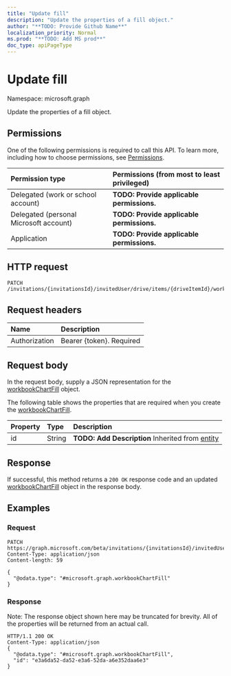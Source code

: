 ```yaml
---
title: "Update fill"
description: "Update the properties of a fill object."
author: "**TODO: Provide Github Name**"
localization_priority: Normal
ms.prod: "**TODO: Add MS prod**"
doc_type: apiPageType
---
```


# Update fill

Namespace: microsoft.graph

Update the properties of a fill object.

## Permissions
One of the following permissions is required to call this API. To learn more, including how to choose permissions, see [Permissions](/concepts/permissions-reference.md).

|Permission type|Permissions (from most to least privileged)|
|:---|:---|
|Delegated (work or school account)|**TODO: Provide applicable permissions.**|
|Delegated (personal Microsoft account)|**TODO: Provide applicable permissions.**|
|Application|**TODO: Provide applicable permissions.**|

## HTTP request
<!-- {
  "blockType": "ignored"
}
-->
``` http
PATCH /invitations/{invitationsId}/invitedUser/drive/items/{driveItemId}/workbook/names/{workbookNamedItemId}/worksheet/charts/{workbookChartId}/format/fill
```

## Request headers
|Name|Description|
|:---|:---|
|Authorization|Bearer {token}. Required|

## Request body
In the request body, supply a JSON representation for the [workbookChartFill](../resources/workbookchartfill.md) object.

The following table shows the properties that are required when you create the [workbookChartFill](../resources/workbookchartfill.md).

|Property|Type|Description|
|:---|:---|:---|
|id|String|**TODO: Add Description** Inherited from [entity](../resources/entity.md)|



## Response
If successful, this method returns a `200 OK` response code and an updated [workbookChartFill](../resources/workbookchartfill.md) object in the response body.

## Examples

### Request
<!-- {
  "blockType": "request",
  "name": "update_fill"
}
-->
``` http
PATCH https://graph.microsoft.com/beta/invitations/{invitationsId}/invitedUser/drive/items/{driveItemId}/workbook/names/{workbookNamedItemId}/worksheet/charts/{workbookChartId}/format/fill
Content-Type: application/json
Content-length: 59

{
  "@odata.type": "#microsoft.graph.workbookChartFill"
}
```

### Response
Note: The response object shown here may be truncated for brevity. All of the properties will be returned from an actual call.
<!-- {
  "blockType": "response",
  "truncated": true
}
-->
``` http
HTTP/1.1 200 OK
Content-Type: application/json
{
  "@odata.type": "#microsoft.graph.workbookChartFill",
  "id": "e3a6da52-da52-e3a6-52da-a6e352daa6e3"
}
```

